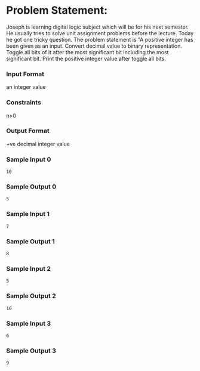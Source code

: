 # Problem Statement:

Joseph is learning digital logic subject which will be for his next semester. He usually tries to solve unit assignment problems before the lecture. Today he got one tricky question. The problem statement is "A positive integer has been given as an input. Convert decimal value to binary representation. Toggle all bits of it after the most significant bit including the most significant bit. Print the positive integer value after toggle all bits.

### Input Format

an integer value

### Constraints

n>0

### Output Format

+ve decimal integer value

### Sample Input 0
```
10
```
### Sample Output 0
```
5
```
### Sample Input 1
```
7
```
### Sample Output 1
```
8
```
### Sample Input 2
```
5
```
### Sample Output 2
```
10
```
### Sample Input 3
```
6
```
### Sample Output 3
```
9
```
